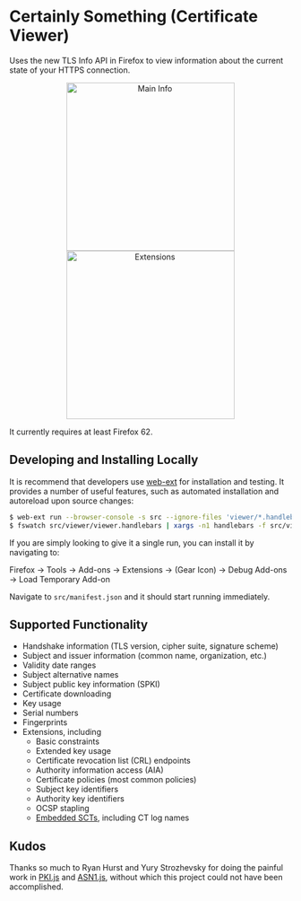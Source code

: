 Certainly Something (Certificate Viewer)
========================================

Uses the new TLS Info API in Firefox to view information about the current state of your HTTPS connection.

<p align="center"><img src="https://i.imgur.com/GEbv434.png" alt="Main Info" width="300">    <img src="https://i.imgur.com/xM13M1E.png" alt="Extensions" width="300"></p>

It currently requires at least Firefox 62.

## Developing and Installing Locally

It is recommend that developers use [web-ext](https://github.com/mozilla/web-ext) for installation and testing.  It provides a number of useful features, such as automated installation and autoreload upon source changes:

```bash
$ web-ext run --browser-console -s src --ignore-files 'viewer/*.handlebars' --ignore-files 'scripts/*'
$ fswatch src/viewer/viewer.handlebars | xargs -n1 handlebars -f src/viewer/js/viewer.handlebars.js
```

If you are simply looking to give it a single run, you can install it by navigating to:

Firefox -> Tools -> Add-ons -> Extensions -> (Gear Icon) -> Debug Add-ons -> Load Temporary Add-on

Navigate to `src/manifest.json` and it should start running immediately.

## Supported Functionality

* Handshake information (TLS version, cipher suite, signature scheme)
* Subject and issuer information (common name, organization, etc.)
* Validity date ranges
* Subject alternative names
* Subject public key information (SPKI)
* Certificate downloading
* Key usage
* Serial numbers
* Fingerprints
* Extensions, including
  * Basic constraints
  * Extended key usage
  * Certificate revocation list (CRL) endpoints
  * Authority information access (AIA)
  * Certificate policies (most common policies)
  * Subject key identifiers
  * Authority key identifiers
  * OCSP stapling
  * [Embedded SCTs](https://www.certificate-transparency.org/), including CT log names  

## Kudos

Thanks so much to Ryan Hurst and Yury Strozhevsky for doing the painful work in [PKI.js](https://pkijs.org/) and [ASN1.js](https://asn1js.org/), without which this project could not have been accomplished.
